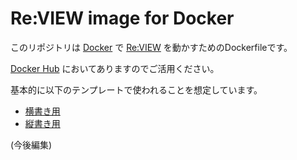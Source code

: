 # Re:VIEW image for Docker

このリポジトリは [Docker](https://www.docker.com/) で [Re:VIEW](https://github.com/kmuto/review/) を動かすためのDockerfileです。

[Docker Hub](https://hub.docker.com/r/huideyeren/review/) においてありますのでご活用ください。

基本的に以下のテンプレートで使われることを想定しています。

- [横書き用](https://github.com/huidetang/yokogaki-template)
- [縦書き用](https://github.com/huidetang/XiandaiFenshuTemplate)

(今後編集)
